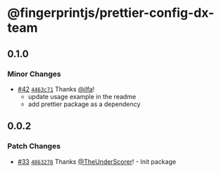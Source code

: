 # @fingerprintjs/prettier-config-dx-team

## 0.1.0

### Minor Changes

- [#42](https://github.com/fingerprintjs/dx-team-toolkit/pull/42) [`4463c71`](https://github.com/fingerprintjs/dx-team-toolkit/commit/4463c71ee1594383bf08265354b756fef52261dd) Thanks [@ilfa](https://github.com/ilfa)!
  - update usage example in the readme
  - add prettier package as a dependency

## 0.0.2

### Patch Changes

- [#33](https://github.com/fingerprintjs/dx-team-toolkit/pull/33) [`4863278`](https://github.com/fingerprintjs/dx-team-toolkit/commit/4863278212955fb2d0d3265b193a73df0f9fae92) Thanks [@TheUnderScorer](https://github.com/TheUnderScorer)! - Init package
